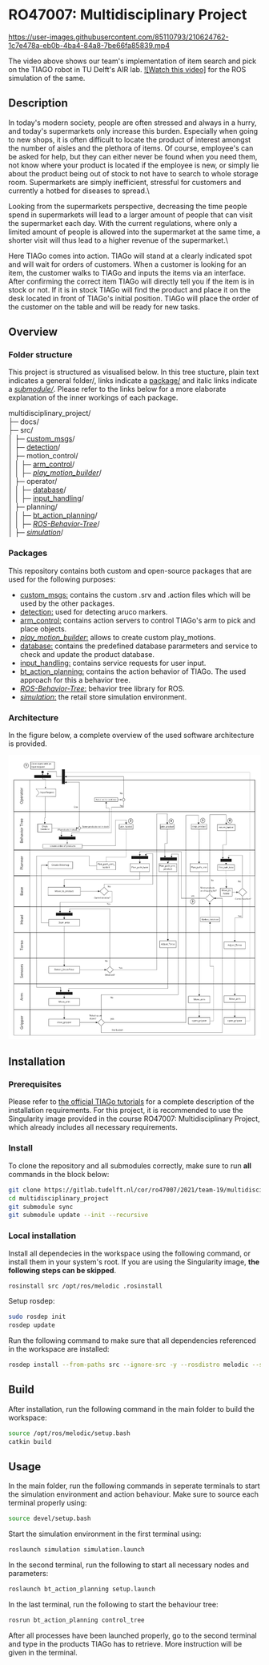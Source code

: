 # RO47007: Multidisciplinary Project



https://user-images.githubusercontent.com/85110793/210624762-1c7e478a-eb0b-4ba4-84a8-7be66fa85839.mp4



The video above shows our team's implementation of item search and pick on the TIAGO robot in TU Delft's AIR lab. 
[![Watch this video]](https://www.youtube.com/watch?v=xifuk3I1CPw) for the ROS simulation of the same.

## Description
In today's modern society, people are often stressed and always in a hurry, and today's supermarkets only increase this burden. 
Especially when going to new shops, it is often difficult to locate the product of interest amongst the number of aisles and the plethora of items. 
Of course, employee's can be asked for help, but they can either never be found when you need them, not know where your product
is located if the employee is new, or simply lie about the product being out of stock to not have to search to whole storage room. 
Supermarkets are simply inefficient, stressful for customers and currently a hotbed for diseases to spread.\
  
Looking from the supermarkets perspective, decreasing the time people spend in supermarkets will lead to a larger amount of people 
that can visit the supermarket each day. With the current regulations, where only a limited amount of people is allowed into the 
supermarket at the same time, a shorter visit will thus lead to a higher revenue of the supermarket.\

Here TIAGo comes into action. TIAGo will stand at a clearly indicated spot and will wait for orders 
of customers. When a customer is looking for an item, the customer walks to TIAGo and inputs the items via an interface. After confirming the 
correct item TIAGo will directly tell you if the item is in stock or not. If it is in stock TIAGo will find the product and place it on the desk 
located in front of TIAGo's initial position. TIAGo will place the order of the customer on the table and will be ready for new tasks.

## Overview

### Folder structure
This project is structured as visualised below. In this tree stucture, plain text indicates a general folder/, links indicate a [package/]() and italic links indicate a [*submodule/*](). Please refer to the links below for a more elaborate explanation of the inner workings of each package.

multidisciplinary_project/  
├─ docs/  
├─ src/  
│  ├─ [custom_msgs](src/custom_msgs/)/  
│  ├─ [detection](src/detection/)/  
│  ├─ motion_control/  
│  │  ├─ [arm_control](src/motion_control/arm_control/)/  
│  │  ├─ [*play_motion_builder*](https://github.com/pal-robotics/play_motion_builder)/  
│  ├─ operator/  
│  │  ├─ [database](src/operator/database/)/  
│  │  ├─ [input_handling](src/operator/input_handling/)/  
│  ├─ planning/  
│  │  ├─ [bt_action_planning](src/planning/bt_action_planning/)/  
│  │  ├─ [*ROS-Behavior-Tree*](https://github.com/miccol/ROS-Behavior-Tree)/  
│  ├─ [*simulation*](https://gitlab.tudelft.nl/cor/ro47007/2021/team-19/retail_store_simulation)/  

### Packages

This repository contains both custom and open-source packages that are used for the following purposes:

- [custom_msgs:](src/custom_msgs/) contains the custom .srv and .action files which will be used by the other packages.
- [detection:](src/detection/) used for detecting aruco markers.
- [arm_control:](src/motion_control/arm_control/) contains action servers to control TIAGo's arm to pick and place objects.
- [*play_motion_builder*:](https://github.com/pal-robotics/play_motion_builder) allows to create custom play_motions.
- [database:](src/database/) contains the predefined database pararmeters and service to check and update the product database.
- [input_handling:](src/operator/input_handling/) contains service requests for user input.
- [bt_action_planning:](src/planning/bt_action_planning/) contains the action behavior of TIAGo. The used approach for this a behavior tree.
- [*ROS-Behavior-Tree*:](https://github.com/miccol/ROS-Behavior-Tree) behavior tree library for ROS.
- [*simulation*:](https://gitlab.tudelft.nl/cor/ro47007/2021/team-19/retail_store_simulation) the retail store simulation environment.

### Architecture

In the figure below, a complete overview of the used software architecture is provided.

![functional_requirements](docs/functional_requirements.png)

## Installation

### Prerequisites

Please refer to [the official TIAGo tutorials]([http://wiki.ros.org/Robots/TIAGo/Tutorials/Installation/TiagoSimulation) for a complete description of the installation requirements. For this project, it is recommended to use the Singularity image provided in the course RO47007: Multidisciplinary Project, which already includes all necessary requirements.

### Install

To clone the repository and all submodules correctly, make sure to run **all** commands in the block below:

```bash
git clone https://gitlab.tudelft.nl/cor/ro47007/2021/team-19/multidisciplinary_project.git
cd multidisciplinary_project
git submodule sync
git submodule update --init --recursive
```

### Local installation

Install all dependecies in the workspace using the following command, or install them in your system's root. If you are using the Singularity image, **the following steps can be skipped**.

```bash
rosinstall src /opt/ros/melodic .rosinstall
```

Setup rosdep:

```bash
sudo rosdep init
rosdep update
```

Run the following command to make sure that all dependencies referenced in the workspace are installed:

```bash
rosdep install --from-paths src --ignore-src -y --rosdistro melodic --skip-keys="opencv2 opencv2-nonfree pal_laser_filters speed_limit_node sensor_to_cloud hokuyo_node libdw-dev python-graphitesend-pip python-statsd pal_filters pal_vo_server pal_usb_utils pal_pcl pal_pcl_points_throttle_and_filter pal_karto pal_local_joint_control camera_calibration_files pal_startup_msgs pal-orbbec-openni2 dummy_actuators_manager pal_local_planner gravity_compensation_controller current_limit_controller dynamic_footprint dynamixel_cpp tf_lookup opencv3"
```

## Build

After installation, run the following command in the main folder to build the workspace:

```bash
source /opt/ros/melodic/setup.bash
catkin build
```

## Usage

In the main folder, run the following commands in seperate terminals to start the simulation environment and action behaviour. Make sure to source each terminal properly using:

```bash
source devel/setup.bash
```

Start the simulation environment in the first terminal using:

```bash
roslaunch simulation simulation.launch 
```

In the second terminal, run the following to start all necessary nodes and parameters:

```bash
roslaunch bt_action_planning setup.launch
```

In the last terminal, run the following to start the behaviour tree:

```bash
rosrun bt_action_planning control_tree
```

After all processes have been launched properly, go to the second terminal and type in the products TIAGo has to retrieve. More instruction will be given in the terminal.
